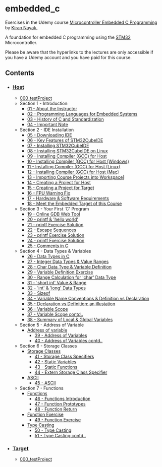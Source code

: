# __embedded_c__

Exercises in the Udemy course [Microcontroller Embedded C Programming](https://www.udemy.com/course/microcontroller-embedded-c-programming/) by [Kiran Nayak.](https://github.com/niekiran)

A foundation for embedded C programming using the [STM32](https://www.st.com/content/st_com/en/products/evaluation-tools/product-evaluation-tools/mcu-mpu-eval-tools/stm32-mcu-mpu-eval-tools/stm32-discovery-kits/stm32f4discovery.html) Microcontroller.

Please be aware that the hyperlinks to the lectures are only accessible
if you have a Udemy account and you have paid for this course.

## Contents

* ### [Host](https://github.com/LiamLage/embedded_c/tree/main/host)

  * [000_testProject](https://github.com/LiamLage/embedded_c/blob/4fe293ad966faacd0d0f32334756a2307284bc02/host/000_testProject)
  * Section 1 - Introduction
    * [01 - About the Instructor](https://www.udemy.com/course/microcontroller-embedded-c-programming/learn/lecture/22179014)
    * [02 - Programming Languages for Embedded Systems](https://www.udemy.com/course/microcontroller-embedded-c-programming/learn/lecture/16753326)
    * [03 - History of C and Standardization](https://www.udemy.com/course/microcontroller-embedded-c-programming/learn/lecture/16541242)
    * [04 - Important Note](https://www.udemy.com/course/microcontroller-embedded-c-programming/learn/lecture/16639470)
  * Section 2 - IDE Installation
    * [05 - Downloading IDE](https://www.udemy.com/course/microcontroller-embedded-c-programming/learn/lecture/16490554)
    * [06 - Key Features of STM32CubeIDE](https://www.udemy.com/course/microcontroller-embedded-c-programming/learn/lecture/16490562)
    * [07 - Installing STM32CubeIDE](https://www.udemy.com/course/microcontroller-embedded-c-programming/learn/lecture/16490670)
    * [08 - Installing STM32CubeIDE on Linux](https://www.udemy.com/course/microcontroller-embedded-c-programming/learn/lecture/16554074)
    * [09 - Installing Compiler (GCC) for Host](https://www.udemy.com/course/microcontroller-embedded-c-programming/learn/lecture/16545728)
    * [10 - Installing Compiler (GCC) for Host (Windows)](https://www.udemy.com/course/microcontroller-embedded-c-programming/learn/lecture/16545730)
    * [11 - Installing Compiler (GCC) for Host (Linux)](https://www.udemy.com/course/microcontroller-embedded-c-programming/learn/lecture/16595640)
    * [12 - Installing Compiler (GCC) for Host (Mac)](https://www.udemy.com/course/microcontroller-embedded-c-programming/learn/lecture/16635470)
    * [13 - Importing Course Projects into Workspace](https://www.udemy.com/course/microcontroller-embedded-c-programming/learn/lecture/16541394)]
    * [14 - Creating a Project for Host](https://www.udemy.com/course/microcontroller-embedded-c-programming/learn/lecture/16541396)
    * [15 - Creating a Project for Target](https://www.udemy.com/course/microcontroller-embedded-c-programming/learn/lecture/16541402)
    * [16 - FPU Warning Fix](https://www.udemy.com/course/microcontroller-embedded-c-programming/learn/lecture/18039117)
    * [17 - Hardware & Software Requirements](https://www.udemy.com/course/microcontroller-embedded-c-programming/learn/lecture/24707434)
    * [18 - Meet the Embedded Target of this Course](https://www.udemy.com/course/microcontroller-embedded-c-programming/learn/lecture/16541404)
  * Section 3 - Your First 'C' Program
    * [19 - Online GDB Web Tool](https://www.udemy.com/course/microcontroller-embedded-c-programming/learn/lecture/16545806)
    * [20 - printf & 'hello world'](https://www.udemy.com/course/microcontroller-embedded-c-programming/learn/lecture/16545838)
    * [21 - printf Exercise Solution](https://www.udemy.com/course/microcontroller-embedded-c-programming/learn/lecture/16545840)
    * [22 - Escape Sequences](https://www.udemy.com/course/microcontroller-embedded-c-programming/learn/lecture/16545842)
    * [23 - printf Exercise Solution](https://www.udemy.com/course/microcontroller-embedded-c-programming/learn/lecture/16545866)
    * [24 - printf Exercise Solution](https://www.udemy.com/course/microcontroller-embedded-c-programming/learn/lecture/16545868)
    * [25 - Comments in C](https://www.udemy.com/course/microcontroller-embedded-c-programming/learn/lecture/16545870)
  * Section 4 - Data Types & Variables
    * [26 - Data Types in C](https://www.udemy.com/course/microcontroller-embedded-c-programming/learn/lecture/16545876)
    * [27 - Integer Data Types & Value Ranges](https://www.udemy.com/course/microcontroller-embedded-c-programming/learn/lecture/16545884)
    * [28 - Char Data Type & Variable Definition](https://www.udemy.com/course/microcontroller-embedded-c-programming/learn/lecture/16545888)
    * [29 - Variable Definition Exercise](https://www.udemy.com/course/microcontroller-embedded-c-programming/learn/lecture/16545890)
    * [30 - Range Calculation for 'char' Data Type](https://www.udemy.com/course/microcontroller-embedded-c-programming/learn/lecture/16545892)
    * [31 - 'short int' Value & Range](https://www.udemy.com/course/microcontroller-embedded-c-programming/learn/lecture/16545894)
    * [32 - 'int' & 'long' Data Types](https://www.udemy.com/course/microcontroller-embedded-c-programming/learn/lecture/16545898)
    * [33 - Sizeof](https://www.udemy.com/course/microcontroller-embedded-c-programming/learn/lecture/16545900)
    * [34 - Variable Name Conventions & Definition vs Declaration](https://www.udemy.com/course/microcontroller-embedded-c-programming/learn/lecture/16545902)
    * [35 - Declaration vs Definition: an illustation](https://www.udemy.com/course/microcontroller-embedded-c-programming/learn/lecture/16545904)
    * [36 - Variable Scope](https://www.udemy.com/course/microcontroller-embedded-c-programming/learn/lecture/16545906)
    * [37 - Variable Scope contd..](https://www.udemy.com/course/microcontroller-embedded-c-programming/learn/lecture/16545910)
    * [38 - Summary of Local & Global Variables](https://www.udemy.com/course/microcontroller-embedded-c-programming/learn/lecture/16545914)
  * Section 5 - Address of Variable
    * [Address of variable](https://github.com/LiamLage/embedded_c/tree/main/host/address_of_variable_section-05)
      * [39 - Address of Variables](https://www.udemy.com/course/microcontroller-embedded-c-programming/learn/lecture/16546062)
      * [40 - Address of Variables contd..](https://www.udemy.com/course/microcontroller-embedded-c-programming/learn/lecture/16546064)
  * Section 6 - Storage Classes
    * [Storage Classes](https://github.com/LiamLage/embedded_c/tree/main/host/storage_classes_section-06)
      * [41 - Storage Class Specifiers](https://www.udemy.com/course/microcontroller-embedded-c-programming/learn/lecture/1655191)
      * [42 - Static Variables](https://www.udemy.com/course/microcontroller-embedded-c-programming/learn/lecture/16551922)
      * [43 - Static Functions](https://www.udemy.com/course/microcontroller-embedded-c-programming/learn/lecture/16551924)
      * [44 - Extern Storage Class Specifier](https://www.udemy.com/course/microcontroller-embedded-c-programming/learn/lecture/16551926)
    * [ASCII](https://github.com/LiamLage/embedded_c/tree/main/host/ASCII_section-06)
      * [45 - ASCII](https://www.udemy.com/course/microcontroller-embedded-c-programming/learn/lecture/16551928)
  * Section 7 - Functions
    * [Functions](https://github.com/LiamLage/embedded_c/tree/main/host/functions_section-07)
      * [46 - Functions Introduction](https://www.udemy.com/course/microcontroller-embedded-c-programming/learn/lecture/16546070)
      * [47 - Function Prototypes](https://www.udemy.com/course/microcontroller-embedded-c-programming/learn/lecture/16546072)
      * [48 - Function Return](https://www.udemy.com/course/microcontroller-embedded-c-programming/learn/lecture/16546074)
    * [Function Exercise](https://github.com/LiamLage/embedded_c/tree/main/host/maths_section-07)
      * [49 - Function Exercise](https://www.udemy.com/course/microcontroller-embedded-c-programming/learn/lecture/16546076)
    * [Type Casting](https://github.com/LiamLage/embedded_c/tree/main/host/type_casting_section-07)
      * [50 - Type Casting](https://www.udemy.com/course/microcontroller-embedded-c-programming/learn/lecture/16546078)
      * [51 - Type Casting contd..](https://www.udemy.com/course/microcontroller-embedded-c-programming/learn/lecture/16546080)

* ### [Target](https://github.com/LiamLage/embedded_c/tree/main/target)

  * [000_testProject](https://github.com/LiamLage/embedded_c/blob/4fe293ad966faacd0d0f32334756a2307284bc02/target/000_testProject)
